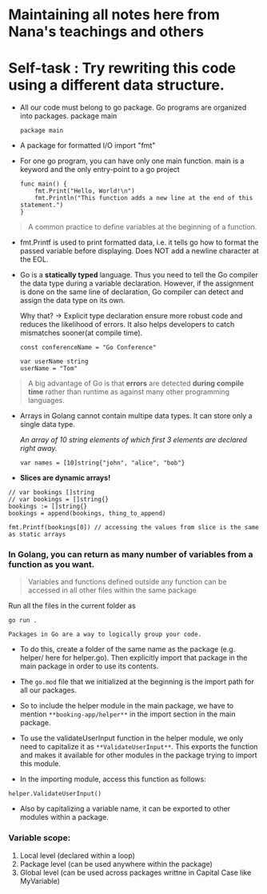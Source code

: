 # Maintaining all notes here from Nana's teachings and others

# Self-task : Try rewriting this code using a different data structure.

- All our code must belong to go package. Go programs are organized into packages.
package main
	```
	package main
	```

- A package for formatted I/O
import "fmt"

- For one go program, you can have only one main function. main is a keyword and the only entry-point to a go project
	```
	func main() {
		fmt.Print("Hello, World!\n")
		fmt.Println("This function adds a new line at the end of this statement.")
	}
	```

> A common practice to define variables at the beginning of a function.

- fmt.Printf is used to print formatted data, i.e. it tells go how to format the passed variable before displaying. Does NOT add a newline character at the EOL.

- Go is a **statically typed** language. Thus you need to tell the Go compiler the data type during a variable declaration. However, if the assignment is done on the same line of declaration, Go compiler can detect and assign the data type on its own.

	Why that?
	-> Explicit type declaration ensure more robust code and reduces the likelihood of errors. It also helps developers to catch mismatches sooner(at compile time). 

	```
	const conferenceName = "Go Conference"

	var userName string
	userName = "Tom"
	```

> A big advantage of Go is that **errors** are detected **during compile time** rather than runtime as against many other programming languages.

- Arrays in Golang cannot contain multipe data types. It can store only a single data type.

	*An array of 10 string elements of which first 3 elements are declared right away.*	
	```
	var names = [10]string{"john", "alice", "bob"}
	```

- **Slices are dynamic arrays!**
```
// var bookings []string
// var bookings = []string{}
bookings := []string{}
bookings = append(bookings, thing_to_append)

fmt.Printf(bookings[0]) // accessing the values from slice is the same as static arrays
```

### In Golang, you can return as many number of variables from a function as you want.

> Variables and functions defined outside any function can be accessed in all other files within the same package

Run all the files in the current folder as 
```
go run .
```

`Packages in Go are a way to logically group your code.`
- To do this, create a folder of the same name as the package (e.g. helper/ here for helper.go). Then explicitly import that package in the main package in order to use its contents.

- The `go.mod` file that we initialized at the beginning is the import path for all our packages.
- So to include the helper module in the main package, we have to mention `**booking-app/helper**` in the import section in the main package.
- To use the validateUserInput function in the helper module, we only need to capitalize it as `**ValidateUserInput**`. This exports the function and makes it available for other modules in the package trying to import this module.
- In the importing module, access this function as follows:
```
helper.ValidateUserInput()
```

- Also by capitalizing a variable name, it can be exported to other modules within a package.


### Variable scope:
1. Local level (declared within a loop)
2. Package level (can be used anywhere within the package)
3. Global level (can be used across packages writtne in Capital Case like MyVariable)